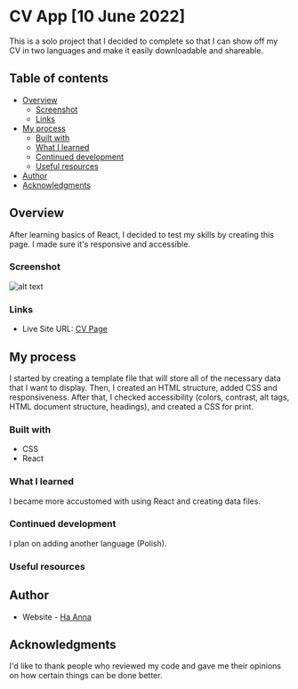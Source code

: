 # CV App [10 June 2022]

This is a solo project that I decided to complete so that I can show off my CV in two languages and make it easily downloadable and shareable.

## Table of contents

- [Overview](#overview)
  - [Screenshot](#screenshot)
  - [Links](#links)
- [My process](#my-process)
  - [Built with](#built-with)
  - [What I learned](#what-i-learned)
  - [Continued development](#continued-development)
  - [Useful resources](#useful-resources)
- [Author](#author)
- [Acknowledgments](#acknowledgments)

## Overview

After learning basics of React, I decided to test my skills by creating this page. I made sure it's responsive and accessible.

### Screenshot

![alt text](./)

### Links

- Live Site URL: [CV Page](https://ha-anna-cv.vercel.app/)

## My process

I started by creating a template file that will store all of the necessary data that I want to display. Then, I created an HTML structure, added CSS and responsiveness.
After that, I checked accessibility (colors, contrast, alt tags, HTML document structure, headings), and created a CSS for print.

### Built with

- CSS
- React

### What I learned

I became more accustomed with using React and creating data files.

### Continued development

I plan on adding another language (Polish).

### Useful resources


## Author

- Website - [Ha Anna](https://haanna.com)

## Acknowledgments

I'd like to thank people who reviewed my code and gave me their opinions on how certain things can be done better.
